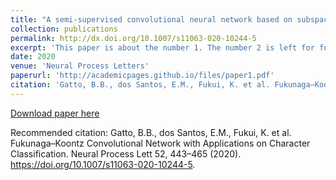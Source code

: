 ```yaml
---
title: "A semi-supervised convolutional neural network based on subspace representation for image classification"
collection: publications
permalink: http://dx.doi.org/10.1007/s11063-020-10244-5
excerpt: 'This paper is about the number 1. The number 2 is left for future work.'
date: 2020
venue: 'Neural Process Letters'
paperurl: 'http://academicpages.github.io/files/paper1.pdf'
citation: 'Gatto, B.B., dos Santos, E.M., Fukui, K. et al. Fukunaga–Koontz Convolutional Network with Applications on Character Classification. Neural Process Lett 52, 443–465 (2020). https://doi.org/10.1007/s11063-020-10244-5'
---
```


[Download paper here](http://academicpages.github.io/files/paper2020-01.pdf)

Recommended citation: Gatto, B.B., dos Santos, E.M., Fukui, K. et al. Fukunaga–Koontz Convolutional Network with Applications on Character Classification. Neural Process Lett 52, 443–465 (2020). https://doi.org/10.1007/s11063-020-10244-5.
